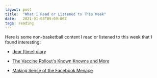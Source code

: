 ```yaml
---
layout: post
title:  "What I Read or Listened to This Week"
date:   2021-01-03T09:09:00Z
tags: reading
---
```

Here is some non-basketball content I read or listened to this week that I found interesting:


* [dear [time] diary](https://regstoriches.substack.com/p/-dear-time-diary)

* [The Vaccine Rollout's Known Knowns and More](https://zeynep.substack.com/p/the-vaccine-rollouts-known-knowns)

* [Making Sense of the Facebook Menace](https://newrepublic.com/article/160661/facebook-menace-making-platform-safe-democracy)
